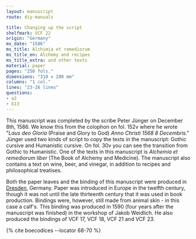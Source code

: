 ```yaml
---
layout: manuscript
route: diy-manuals

title: Changing up the script
shelfmark: VCF 22
origin: "Germany"
ms_date: "1586"
ms_title: Alchimia et remediorum
ms_title_en: Alchemy and recipes
ms_title_extra: and other texts
material: paper
pages: "250 fols."
dimensions: "310 x 200 mm"
columns: "1 col."
lines: "23-26 lines"
questions:
- a2
- b13
---
```


This manuscript was completed by the scribe Peter Jünger on December
8th, 1586. We know this from the colophon on fol. 152v where he wrote
"*Laus deo Gloria* (Praise and Glory to God) *Anno Christi 1568 8 Decembris*." Jünger used two kinds of script to copy the texts in the
manuscript: Gothic cursive and Humanistic cursive. On fol. 30v you can
see the transition from Gothic to Humanistic. One of the texts in this
manuscript is *Alchemia et remediorum liber* (The Book of Alchemy and
Medicine). The manuscript also contains a text on wine, beer, and
vinegar, in addition to recipes and philosophical treatises.

Both the paper leaves and the binding of this manuscript were produced
in [Dresden](https://en.wikipedia.org/wiki/Dresden), Germany. Paper was
introduced in Europe in the twelfth century, though it was not until the
late thirteenth century that it was used in book production. Bindings
were, however, still made from animal skin - in this case a calf's. This
binding was produced in 1590 (four years after the manuscript was
finished) in the workshop of Jakob Weidlich. He also produced the
bindings of VCF 17, VCF 18, VCF 21 and VCF 23.

{% cite boecodices --locator 68-70 %}